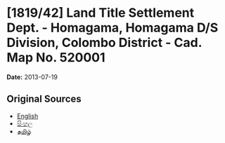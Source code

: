 # [1819/42] Land Title Settlement Dept. - Homagama, Homagama D/S Division, Colombo District - Cad. Map No. 520001

**Date:** 2013-07-19

## Original Sources

- [English](https://documents.gov.lk/view/extra-gazettes/2013/7/1819-42_E.pdf)
- [සිංහල](https://documents.gov.lk/view/extra-gazettes/2013/7/1819-42_S.pdf)
- [தமிழ்](https://documents.gov.lk/view/extra-gazettes/2013/7/1819-42_T.pdf)
